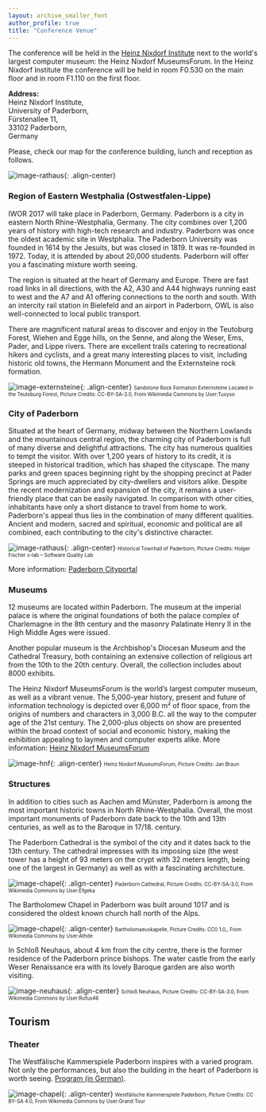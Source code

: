 ```yaml
---
layout: archive_smaller_font
author_profile: true
title: "Conference Venue"
---
```



The conference will be held in the <a href="https://www.hni.uni-paderborn.de/en/headernavigation/contact-us/" target="_blank">Heinz Nixdorf Institute</a> next to the world's largest computer museum: the Heinz Nixdorf MuseumsForum. 
In the Heinz Nixdorf Institute the conference will be held in room F0.530 on the main floor and in room F1.110 on the first floor. 

<b>Address:</b>  
Heinz Nixdorf Institute,<br>
University of Paderborn,<br>
Fürstenallee 11,<br> 
33102 Paderborn,<br> 
Germany
				
Please, check our map for the conference building, lunch and reception as follows.

![image-rathaus](/images/map.jpg){: .align-center}

### Region of Eastern Westphalia (Ostwestfalen-Lippe)

IWOR 2017 will take place in Paderborn, Germany. Paderborn is a city in eastern North Rhine-Westphalia, Germany. The city combines over 1,200 years of history with high-tech research and industry. Paderborn was once the oldest academic site in Westphalia. The Paderborn University was founded in 1614 by the Jesuits, but was closed in 1819. It was re-founded in 1972. Today, it is attended by about 20,000 students. Paderborn will offer you a fascinating mixture worth seeing.

The region is situated at the heart of Germany and Europe. There are fast road links in all directions, with the A2, A30 and A44 highways running east to west and the A7 and A1 offering connections to the north and south. With an intercity rail station in Bielefeld and an airport in Paderborn, OWL is also well-connected to local public transport.

There are magnificent natural areas to discover and enjoy in the Teutoburg Forest, Wiehen and Egge hills, on the Senne, and along the Weser, Ems, Pader, and Lippe rivers. There are excellent trails catering to recreational hikers and cyclists, and a great many interesting places to visit, including historic old towns, the Hermann Monument and the Externsteine rock formation.

![image-externsteine](/images/venue/externsteine.png){: .align-center}
<span style="font-size: 10px">Sandstone Rock Formation Externsteine Located in the Teutoburg Forest, Picture Credits:  CC-BY-SA-3.0, From Wikimedia Commons by User:Tuxyso</span>

### City of Paderborn

Situated at the heart of Germany, midway between the Northern Lowlands and the mountainous central region, the charming city of Paderborn is full of many diverse and delightful attractions. The city has numerous qualities to tempt the visitor. With over 1,200 years of history to its credit, it is steeped in historical tradition, which has shaped the cityscape. The many parks and green spaces beginning right by the shopping precinct at Pader Springs are much appreciated by city-dwellers and visitors alike. Despite the recent modernization and expansion of the city, it remains a user-friendly place that can be easily navigated. In comparison with other cities, inhabitants have only a short distance to travel from home to work. Paderborn's appeal thus lies in the combination of many different qualities. Ancient and modern, sacred and spiritual, economic and political are all combined, each contributing to the city's distinctive character.

![image-rathaus](/images/venue/Rathaus_sm_(holger_fischer).jpg){: .align-center}
<span style="font-size: 10px">Historical Townhall of Paderborn, Picture Credits: Holger Fischer s-lab – Software Quality Lab</span>

More information: <a href="http://www.paderborn.de/microsite/welcome/index.php" target="_blank">Paderborn Cityportal</a>

### Museums
12 museums are located within Paderborn.
The museum at the imperial palace is where the original foundations of both the palace complex of Charlemagne in the 8th century and the masonry Palatinate Henry II in the High Middle Ages were issued.

Another popular museum is the Archbishop's Diocesan Museum and the Cathedral Treasury, both containing an extensive collection of religious art from the 10th to the 20th century. Overall, the collection includes about 8000 exhibits.

The Heinz Nixdorf MuseumsForum is the world’s largest computer museum, as well as a vibrant venue. The 5,000-year history, present and future of information technology is depicted over 6,000 m² of floor space, from the origins of numbers and characters in 3,000 B.C. all the way to the computer age of the 21st century. The 2,000-plus objects on show are presented within the broad context of social and economic history, making the exhibition appealing to laymen and computer experts alike.
More information: <a href="http://www.hnf.de/en/home.html" target="_blank">Heinz Nixdorf MuseumsForum</a>

![image-hnf](/images/venue/HNF-Aussenansicht_sm.jpg){: .align-center}
<span style="font-size: 10px">Heinz Nixdorf MuseumsForum, Picture Credits: Jan Braun  </span>

### Structures 

In addition to cities such as Aachen amd Münster, Paderborn is among the most important historic towns in North Rhine-Westphalia. Overall, the most important monuments of Paderborn date back to the 10th and 13th centuries, as well as to the Baroque in 17/18. century.

The Paderborn Cathedral is the symbol of the city and it dates back to the 13th century. The cathedral impresses with its imposing size (the west tower has a height of 93 meters on the crypt with 32 meters length, being one of the largest in Germany) as well as with a fascinating architecture.

![image-chapel](/images/venue/Paderborn_Dom_Westturm_835.jpg){: .align-center}
<span style="font-size: 10px">Paderborn Cathedral, Picture Credits:  CC-BY-SA-3.0, From Wikimedia Commons by User:Efgeka</span>

The Bartholomew Chapel in Paderborn was built around 1017 and is considered the oldest known church hall north of the Alps.

![image-chapel](/images/venue/Bartholomaeuskapelle.JPG){: .align-center}
<span style="font-size: 10px">Bartholomaeuskapelle, Picture Credits:  CC0 1.0,, From Wikimedia Commons by User:Athde</span>

In Schloß Neuhaus, about 4 km from the city centre, there is the former residence of the Paderborn prince bishops. The water castle from the early Weser Renaissance era with its lovely Baroque garden are also worth visiting.

![image-neuhaus](/images/venue/neuhaus.jpg){: .align-center}
<span style="font-size: 10px">Schloß Neuhaus, Picture Credits: CC-BY-SA-3.0, From Wikimedia Commons by User:Rufus46</span>

## Tourism 

### Theater 

The Westfälische Kammerspiele Paderborn inspires with a varied program. Not only the performances, but also the building in the heart of Paderborn is worth seeing. <a href="http://www.theater-paderborn.de/final/html/programm_spielplan.php" target="_blank">Program (in German)</a>.

![image-chapel](/images/venue/Theater.jpg){: .align-center}
<span style="font-size: 10px">Westfälische Kammerspiele Paderborn, Picture Credits:  CC BY-SA 4.0, From Wikimedia Commons by User:Grand Tour</span>
